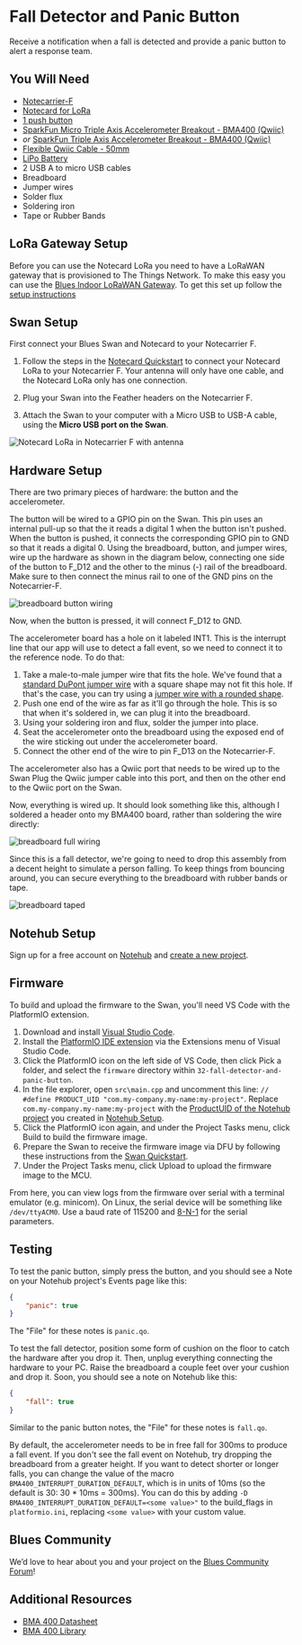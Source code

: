# Fall Detector and Panic Button

Receive a notification when a fall is detected and provide a panic button to alert a response team.

## You Will Need

* [Notecarrier-F](https://shop.blues.com/collections/notecarrier/products/notecarrier-f)
* [Notecard for LoRa](https://shop.blues.com/products/notecard-lora)
* [1 push button](https://www.sparkfun.com/products/14460)
* [SparkFun Micro Triple Axis Accelerometer Breakout - BMA400 (Qwiic)](https://www.sparkfun.com/products/21207)
* *or* [SparkFun Triple Axis Accelerometer Breakout - BMA400 (Qwiic)](https://www.sparkfun.com/products/21208)
* [Flexible Qwiic Cable - 50mm](https://www.sparkfun.com/products/17260)
* [LiPo Battery](https://shop.blues.com/collections/accessories/products/5-000-mah-lipo-battery)
* 2 USB A to micro USB cables
* Breadboard
* Jumper wires
* Solder flux
* Soldering iron
* Tape or Rubber Bands

## LoRa Gateway Setup

Before you can use the Notecard LoRa you need to have a LoRaWAN gateway that is provisioned to The Things Network.  To make this easy you can use the [Blues Indoor LoRaWAN Gateway](https://shop.blues.com/products/blues-starter-kit-lorawan).  To get this set up follow the [setup instructions](https://dev.blues.io/lora/connecting-to-a-lorawan-gateway/)

## Swan Setup

First connect your Blues Swan and Notecard to your Notecarrier F.

1. Follow the steps in the [Notecard Quickstart](https://dev.blues.io/quickstart/notecard-quickstart/notecard-and-notecarrier-f/#connect-your-notecard-and-notecarrier) to connect your Notecard LoRa to your Notecarrier F.  Your antenna will only have one cable, and the Notecard LoRa only has one connection.

2. Plug your Swan into the Feather headers on the Notecarrier F.

3. Attach the Swan to your computer with a Micro USB to USB-A cable, using the **Micro USB port on the Swan**.

![Notecard LoRa in Notecarrier F with antenna](images/notecarrier-notecard.jpg)

## Hardware Setup

There are two primary pieces of hardware: the button and the accelerometer.

The button will be wired to a GPIO pin on the Swan. This pin uses an internal pull-up so that the it reads a digital 1 when the button isn't pushed. When the button is pushed, it connects the corresponding GPIO pin to GND so that it reads a digital 0. Using the breadboard, button, and jumper wires, wire up the hardware as shown in the diagram below, connecting one side of the button to F_D12 and the other to the minus (-) rail of the breadboard. Make sure to then connect the minus rail to one of the GND pins on the Notecarrier-F.

![breadboard button wiring](images/breadboard_button.png "Breadboard Button Wiring")

Now, when the button is pressed, it will connect F_D12 to GND.

The accelerometer board has a hole on it labeled INT1. This is the interrupt line that our app will use to detect a fall event, so we need to connect it to the reference node. To do that:

1. Take a male-to-male jumper wire that fits the hole. We've found that a [standard DuPont jumper wire](https://www.amazon.com/SUNKEE-Dupont-Color-Jumper-2-54mm/dp/B00AX3PHV6) with a square shape may not fit this hole. If that's the case, you can try using a [jumper wire with a rounded shape](https://www.amazon.com/Breadboard-Jumper-Wire-75pcs-pack/dp/B0040DEI9M).
2. Push one end of the wire as far as it'll go through the hole. This is so that when it's soldered in, we can plug it into the breadboard.
3. Using your soldering iron and flux, solder the jumper into place.
4. Seat the accelerometer onto the breadboard using the exposed end of the wire sticking out under the accelerometer board.
5. Connect the other end of the wire to pin F_D13 on the Notecarrier-F.

The accelerometer also has a Qwiic port that needs to be wired up to the Swan Plug the Qwiic jumper cable into this port, and then on the other end to the Qwiic port on the Swan.

Now, everything is wired up. It should look something like this, although I soldered a header onto my BMA400 board, rather than soldering the wire directly:

![breadboard full wiring](images/breadboard_full.jpg "Breadboard Full Wiring")

Since this is a fall detector, we're going to need to drop this assembly from a decent height to simulate a person falling. To keep things from bouncing around, you can secure everything to the breadboard with rubber bands or tape.

![breadboard taped](images/breadboard_banded.jpg "Breadboard Secured with Rubber Bands")

## Notehub Setup

Sign up for a free account on [Notehub](https://notehub.io) and [create a new project](https://dev.blues.io/quickstart/notecard-quickstart/notecard-and-notecarrier-pi/#set-up-notehub).

## Firmware

To build and upload the firmware to the Swan, you'll need VS Code with the PlatformIO extension.

1. Download and install [Visual Studio Code](https://code.visualstudio.com/).
2. Install the [PlatformIO IDE extension](https://marketplace.visualstudio.com/items?itemName=platformio.platformio-ide) via the Extensions menu of Visual Studio Code.
3. Click the PlatformIO icon on the left side of VS Code, then click Pick a folder, and select the `firmware` directory within `32-fall-detector-and-panic-button`.
4. In the file explorer, open `src\main.cpp` and uncomment this line: `// #define PRODUCT_UID "com.my-company.my-name:my-project"`. Replace `com.my-company.my-name:my-project` with the [ProductUID of the Notehub project](https://dev.blues.io/notehub/notehub-walkthrough/#finding-a-productuid) you created in [Notehub Setup](#notehub-setup).
5. Click the PlatformIO icon again, and under the Project Tasks menu, click Build to build the firmware image.
6. Prepare the Swan to receive the firmware image via DFU by following these instructions from the [Swan Quickstart](https://dev.blues.io/quickstart/swan-quickstart/#programming-swan-the-stlink-v3mini).
7. Under the Project Tasks menu, click Upload to upload the firmware image to the MCU.

From here, you can view logs from the firmware over serial with a terminal emulator (e.g. minicom). On Linux, the serial device will be something like `/dev/ttyACM0`. Use a baud rate of 115200 and [8-N-1](https://en.wikipedia.org/wiki/8-N-1) for the serial parameters.

## Testing

To test the panic button, simply press the button, and you should see a Note on your Notehub project's Events page like this:

```json
{
    "panic": true
}
```

The "File" for these notes is `panic.qo`.

To test the fall detector, position some form of cushion on the floor to catch the hardware after you drop it. Then, unplug everything connecting the hardware to your PC. Raise the breadboard a couple feet over your cushion and drop it. Soon, you should see a note on Notehub like this:

```json
{
    "fall": true
}
```

Similar to the panic button notes, the "File" for these notes is `fall.qo`.

By default, the accelerometer needs to be in free fall for 300ms to produce a fall event. If you don't see the fall event on Notehub, try dropping the breadboard from a greater height. If you want to detect shorter or longer falls, you can change the value of the macro `BMA400_INTERRUPT_DURATION_DEFAULT`, which is in units of 10ms (so the default is 30: 30 * 10ms = 300ms). You can do this by adding  `-D BMA400_INTERRUPT_DURATION_DEFAULT=<some value>"` to the build_flags in `platformio.ini`, replacing `<some value>` with your custom value.

## Blues Community

We’d love to hear about you and your project on the [Blues Community Forum](https://discuss.blues.com/)!

## Additional Resources

* [BMA 400 Datasheet](https://www.bosch-sensortec.com/media/boschsensortec/downloads/datasheets/bst-bma400-ds000.pdf)
* [BMA 400 Library](https://github.com/BoschSensortec/BMA400-API)

